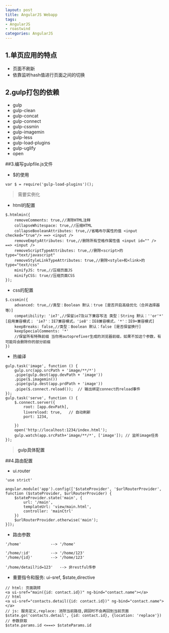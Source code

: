 ```yaml
---
layout: post
title: AngularJS Webapp
tags:
- AngularJS
- roastwind
categories: AngularJS
---
```

<style>
a{text-decoration: none;}
a:link{text-decoration: none;}
a:visited{text-decoration: none;}
a:hover{text-decoration: none;}
a:active{text-decoration: none;}
.highlight{ background: #fff !important;};
</style>

## 1.单页应用的特点
- 页面不刷新
- 依靠监听hash值进行页面之间的切换

## 2.gulp打包的依赖
- gulp
- gulp-clean
- gulp-concat
- gulp-connect
- gulp-cssmin
- gulp-imagemin
- gulp-less
- gulp-load-plugins
- gulp-uglify
- open

##3.编写gulpfile.js文件
- $的使用

````
var $ = require('gulp-load-plugins')();
````

> 需要实例化

- html的配置

````
$.htmlmin({
    removeComments: true,//清除HTML注释
    collapseWhitespace: true,//压缩HTML
    collapseBooleanAttributes: true,//省略布尔属性的值 <input checked="true"/> ==> <input />
    removeEmptyAttributes: true,//删除所有空格作属性值 <input id="" /> ==> <input />
    removeScriptTypeAttributes: true,//删除<script>的type="text/javascript"
    removeStyleLinkTypeAttributes: true,//删除<style>和<link>的type="text/css"
    minifyJS: true,//压缩页面JS
    minifyCSS: true//压缩页面CSS
});
````

- css的配置

````
$.cssmin({
	advanced: true,//类型：Boolean 默认：true [是否开启高级优化（合并选择器等）]
    compatibility: 'ie7',//保留ie7及以下兼容写法 类型：String 默认：''or'*' [启用兼容模式； 'ie7'：IE7兼容模式，'ie8'：IE8兼容模式，'*'：IE9+兼容模式]
    keepBreaks: false,//类型：Boolean 默认：false [是否保留换行]
    keepSpecialComments: '*'
    //保留所有特殊前缀 当你用autoprefixer生成的浏览器前缀，如果不加这个参数，有可能将会删除你的部分前缀
})
````

- 热编译

````
gulp.task('image', function () {
	gulp.src(app.srcPath + 'image/**/*')
	.pipe(gulp.dest(app.devPath + 'image'))
	.pipe($.imagemin())
	.pipe(gulp.dest(app.prdPath + 'image'))
	.pipe($.connect.reload());	// 输出绑定connect的reload事件
});
gulp.task('serve', function () {
	$.connect.server({
		root: [app.devPath],
		livereload: true, 	// 自动刷新
		port: 1234,

	})
	open('http://localhost:1234/index.html');
	gulp.watch(app.srcPath+'image/**/*', ['image']); // 监听image任务
});
````

> [gulp具体配置](https://github.com/muzi131313/angularjs_employee/blob/master/gulpfile.js)

##4.路由配置

- [ui.router](http://runjs.cn/code/74vszpdz)<br/>

````
'use strict'

angular.module('app').config(['$stateProvider', '$urlRouterProvider', function ($stateProvider, $urlRouterProvider) {
	$stateProvider.state('main', {
		url: '/main',
		templateUrl: 'view/main.html',
		controller: 'mainCtrl'
	})
	$urlRouterProvider.otherwise('main');
}]);
````

- [路由参数](http://runjs.cn/code/zey9cp7w)<br/>

````
'/home'				--> '/home'

'/home/:id'			--> '/home/123'
'/home/{id}'		--> '/home/123'

'/home/detail?id=123'	--> 非restful传参
````

- 重要指令和服务: [ui-sref](https://ui-router.github.io/ng1/docs/latest/modules/directives.html#uisref), [$state](https://ui-router.github.io/ng1/docs/latest/modules/directives.html#uistate),[directive](https://ui-router.github.io/ng1/docs/latest/modules/directives.html#uisref)

```
// html: 页面跳转
<a ui-sref="main({id: contact.id})" ng-bind="contact.name"></a>
// html
<a ui-sref="contacts.detail({id: contact.id})" ng-bind="contact.name"></a>
// js: 服务定义,replace: 消除当前路径,调回时不会再回到当前页面
$state.go('contacts.detail', {id: contact.id}, {location: 'replace'})
// 参数获取
$state.params.id <===> $stateParams.id
```

